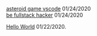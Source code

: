 [asteroid game vscode](https://raw.githubusercontent.com/Arshiamidos/asteroid-announce-blog/master/README.md) 01/24/2020     
[be fullstack hacker](https://raw.githubusercontent.com/Arshiamidos/be-fullstack-hacker-blog/master/README.md)  01/24/2020      

[Hello World](https://arshiamidos.github.io/blog/?id=https://raw.githubusercontent.com/Arshiamidos/hello-world-blog/master/README.md) 01/22/2020.  
